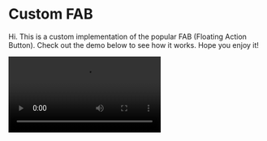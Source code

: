 # Custom FAB

Hi. This is a custom implementation of the popular FAB (Floating Action Button). Check out the demo below to see how it works. Hope you enjoy it!

![](appVideo.mp4)